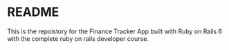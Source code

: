 # README

This is the repoistory for the Finance Tracker App built with Ruby on Rails 6 with the complete ruby on rails developer course. 